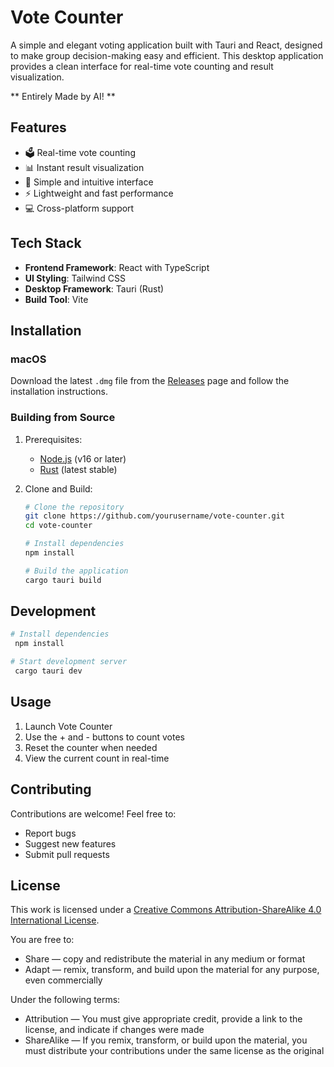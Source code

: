 # Vote Counter

A simple and elegant voting application built with Tauri and React, designed to make group decision-making easy and efficient. This desktop application provides a clean interface for real-time vote counting and result visualization.

** Entirely Made by AI! **

## Features

- 🗳️ Real-time vote counting
- 📊 Instant result visualization
- 🎯 Simple and intuitive interface
- ⚡ Lightweight and fast performance
- 💻 Cross-platform support

## Tech Stack

- **Frontend Framework**: React with TypeScript
- **UI Styling**: Tailwind CSS
- **Desktop Framework**: Tauri (Rust)
- **Build Tool**: Vite

## Installation

### macOS
Download the latest `.dmg` file from the [Releases](https://github.com/ProtonKicker/Interactive-Voting-App/releases/tag/publish) page and follow the installation instructions.

### Building from Source

1. Prerequisites:
   - [Node.js](https://nodejs.org/) (v16 or later)
   - [Rust](https://rustup.rs/) (latest stable)

2. Clone and Build:
   ```bash
   # Clone the repository
   git clone https://github.com/yourusername/vote-counter.git
   cd vote-counter

   # Install dependencies
   npm install

   # Build the application
   cargo tauri build
   ```

## Development

```bash
# Install dependencies
 npm install

# Start development server
 cargo tauri dev
```

## Usage

1. Launch Vote Counter
2. Use the + and - buttons to count votes
3. Reset the counter when needed
4. View the current count in real-time

## Contributing

Contributions are welcome! Feel free to:
- Report bugs
- Suggest new features
- Submit pull requests

## License

This work is licensed under a [Creative Commons Attribution-ShareAlike 4.0 International License](http://creativecommons.org/licenses/by-sa/4.0/).

You are free to:
- Share — copy and redistribute the material in any medium or format
- Adapt — remix, transform, and build upon the material for any purpose, even commercially

Under the following terms:
- Attribution — You must give appropriate credit, provide a link to the license, and indicate if changes were made
- ShareAlike — If you remix, transform, or build upon the material, you must distribute your contributions under the same license as the original
